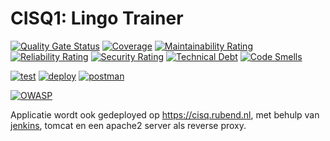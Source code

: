 # CISQ1: Lingo Trainer
[![Quality Gate Status](https://sonarcloud.io/api/project_badges/measure?project=RubenNL_cisq&metric=alert_status)](https://sonarcloud.io/dashboard?id=RubenNL_cisq)
[![Coverage](https://sonarcloud.io/api/project_badges/measure?project=RubenNL_cisq&metric=coverage)](https://sonarcloud.io/dashboard?id=RubenNL_cisq)
[![Maintainability Rating](https://sonarcloud.io/api/project_badges/measure?project=RubenNL_cisq&metric=sqale_rating)](https://sonarcloud.io/dashboard?id=RubenNL_cisq)
[![Reliability Rating](https://sonarcloud.io/api/project_badges/measure?project=RubenNL_cisq&metric=reliability_rating)](https://sonarcloud.io/dashboard?id=RubenNL_cisq)
[![Security Rating](https://sonarcloud.io/api/project_badges/measure?project=RubenNL_cisq&metric=security_rating)](https://sonarcloud.io/dashboard?id=RubenNL_cisq)
[![Technical Debt](https://sonarcloud.io/api/project_badges/measure?project=RubenNL_cisq&metric=sqale_index)](https://sonarcloud.io/dashboard?id=RubenNL_cisq)
[![Code Smells](https://sonarcloud.io/api/project_badges/measure?project=RubenNL_cisq&metric=code_smells)](https://sonarcloud.io/dashboard?id=RubenNL_cisq)

[![test](https://jenkins.rubend.nl/job/cisq/job/test/badge/icon?subject=Test)](https://jenkins.rubend.nl/job/cisq/job/test/)
[![deploy](https://jenkins.rubend.nl/job/cisq/job/deploy/badge/icon?subject=Deploy)](https://jenkins.rubend.nl/job/cisq/job/deploy/)
[![postman](https://jenkins.rubend.nl/job/cisq/job/postman/badge/icon?subject=Postman)](https://jenkins.rubend.nl/job/cisq/job/postman/)

[![OWASP](https://github.com/RubenNL/cisq/actions/workflows/OASP.yml/badge.svg)](https://github.com/RubenNL/cisq/actions/workflows/OASP.yml)

Applicatie wordt ook gedeployed op https://cisq.rubend.nl, met behulp van [jenkins](https://jenkins.rubend.nl/job/cisq), tomcat en een apache2 server als reverse proxy.
